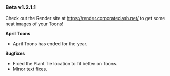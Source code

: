 ### Beta v1.2.1.1

Check out the Render site at https://render.corporateclash.net/ to get some neat images of your Toons!

**April Toons**
- April Toons has ended for the year.

**Bugfixes**
- Fixed the Plant Tie location to fit better on Toons. 
- Minor text fixes.
